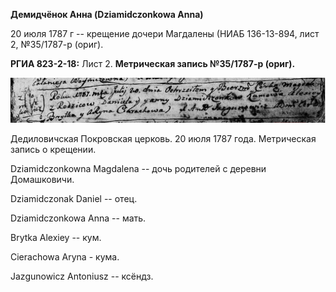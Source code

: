 **Демидчёнок Анна (Dziamidczonkowa Anna)**

20 июля 1787 г -- крещение дочери Магдалены (НИАБ 136-13-894, лист 2,
№35/1787-р (ориг).

**РГИА 823-2-18:** Лист 2. **Метрическая запись №35/1787-р (ориг).**

![](./media/dc515a5c9b33deff23625006994f0a37230d1899.png)

Дедиловичская Покровская церковь. 20 июля 1787 года. Метрическая запись
о крещении.

Dziamidczonkowna Magdalena -- дочь родителей с деревни Домашковичи.

Dziamidczonak Daniel -- отец.

Dziamidczonkowa Anna -- мать.

Brytka Alexiey -- кум.

Cierachowa Aryna - кума.

Jazgunowicz Antoniusz -- ксёндз.
